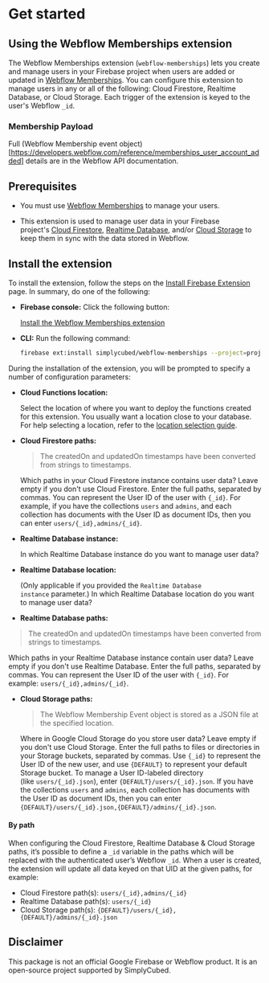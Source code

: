 # Get started

## Using the Webflow Memberships extension

The Webflow Memberships extension (`webflow-memberships`) lets you create and manage users in your Firebase project when users are added or updated in [Webflow Memberships](https://webflow.com/memberships). You can configure this extension to manage users in any or all of the following: Cloud Firestore, Realtime Database, or Cloud Storage. Each trigger of the extension is keyed to the user's Webflow `_id`.

### Membership Payload

Full (Webflow Membership event object)[https://developers.webflow.com/reference/memberships_user_account_added] details are in the Webflow API documentation.

## Prerequisites

- You must use [Webflow Memberships](https://webflow.com/memberships) to manage your users.

- This extension is used to manage user data in your Firebase project's [Cloud Firestore](https://firebase.google.com/docs/firestore), [Realtime Database](https://firebase.google.com/docs/database), and/or [Cloud Storage](https://firebase.google.com/docs/storage) to keep them in sync with the data stored in Webflow.

## **Install the extension**

To install the extension, follow the steps on the [Install Firebase Extension](https://firebase.google.com/docs/extensions/install-extensions) page. In summary, do one of the following:

- **Firebase console:** Click the following button:

  [Install the Webflow Memberships extension](https://console.firebase.google.com/project/_/extensions/install?ref=simplycubed%2Fwebflow-memberships)

- **CLI:** Run the following command:

  ```bash
  firebase ext:install simplycubed/webflow-memberships --project=projectId-or-alias
  ```

During the installation of the extension, you will be prompted to specify a number of configuration parameters:

- **Cloud Functions location:**

  Select the location of where you want to deploy the functions created for this extension. You usually want a location close to your database. For help selecting a location, refer to the [location selection guide](https://firebase.google.com/docs/functions/locations).

- **Cloud Firestore paths:**

  > The createdOn and updatedOn timestamps have been converted from strings to timestamps.

  Which paths in your Cloud Firestore instance contains user data? Leave empty if you don't use Cloud Firestore. Enter the full paths, separated by commas. You can represent the User ID of the user with `{_id}`. For example, if you have the collections `users` and `admins`, and each collection has documents with the User ID as document IDs, then you can enter `users/{_id},admins/{_id}`.

- **Realtime Database instance:**

  In which Realtime Database instance do you want to manage user data?

- **Realtime Database location:**

  (Only applicable if you provided the `Realtime Database instance` parameter.) In which Realtime Database location do you want to manage user data?

- **Realtime Database paths:**

> The createdOn and updatedOn timestamps have been converted from strings to timestamps.

Which paths in your Realtime Database instance contain user data? Leave empty if you don't use Realtime Database. Enter the full paths, separated by commas. You can represent the User ID of the user with `{_id}`. For example: `users/{_id},admins/{_id}`.

- **Cloud Storage paths:**

  > The Webflow Membership Event object is stored as a JSON file at the specified location.

  Where in Google Cloud Storage do you store user data? Leave empty if you don't use Cloud Storage. Enter the full paths to files or directories in your Storage buckets, separated by commas. Use `{_id}` to represent the User ID of the new user, and use `{DEFAULT}` to represent your default Storage bucket. To manage a User ID-labeled directory (like `users/{_id}.json`), enter `{DEFAULT}/users/{_id}.json`. If you have the collections `users` and `admins`, each collection has documents with the User ID as document IDs, then you can enter `{DEFAULT}/users/{_id}.json,{DEFAULT}/admins/{_id}.json`.

#### By path

When configuring the Cloud Firestore, Realtime Database & Cloud Storage paths, it’s possible to define a `_id` variable in the paths which will be replaced with the authenticated user’s Webflow `_id`. When a user is created, the extension will update all data keyed on that UID at the given paths, for example:

- Cloud Firestore path(s): `users/{_id},admins/{_id}`
- Realtime Database path(s): `users/{_id}`
- Cloud Storage path(s): `{DEFAULT}/users/{_id},{DEFAULT}/admins/{_id}.json`

## Disclaimer

This package is not an official Google Firebase or Webflow product. It is an open-source project supported by SimplyCubed.
